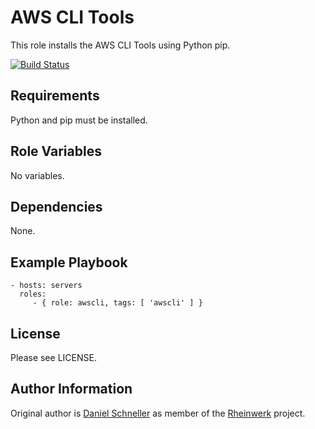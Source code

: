 AWS CLI Tools
=========

This role installs the AWS CLI Tools using Python pip.

[![Build Status](https://github.com/Rheinwerk/ansible-role-awscli/actions/workflows/ci.yml/badge.svg)](https://github.com/Rheinwerk/ansible-role-awscli/actions/workflows/ci.yml)

Requirements
------------

Python and pip must be installed.

Role Variables
--------------

No variables.

Dependencies
------------

None.

Example Playbook
----------------

    - hosts: servers
      roles:
         - { role: awscli, tags: [ 'awscli' ] }

License
-------

Please see LICENSE.

Author Information
------------------

Original author is [Daniel Schneller](https://github.com/dschneller) as member of the [Rheinwerk](https://github.com/Rheinwerk) project.


